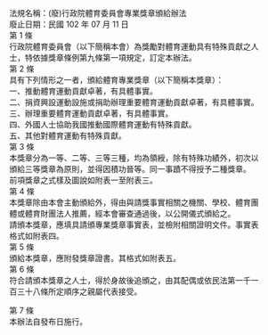 法規名稱：(廢)行政院體育委員會專業獎章頒給辦法  
廢止日期：民國 102 年 07 月 11 日  
第 1 條  
行政院體育委員會（以下簡稱本會）為獎勵對體育運動具有特殊貢獻之人  
士，特依據獎章條例第九條第一項規定，訂定本辦法。  
第 2 條  
具有下列情形之一者，頒給體育專業獎章（以下簡稱本獎章）：  
一、推動體育運動貢獻卓著，有具體事實。  
二、捐資興設運動設施或捐助辦理重要體育運動貢獻卓著，有具體事實。  
三、辦理重要體育運動貢獻卓著，有具體事實。  
四、外國人士協助我國推動國際體育運動有特殊貢獻。  
五、其他對體育運動有特殊貢獻。  
第 3 條  
本獎章分為一等、二等、三等三種，均為領綬，除有特殊功績外，初次以  
頒給三等獎章為原則，並得因積功晉等。同一事蹟不得授予二種獎章。  
前項獎章之式樣及圖說如附表一至附表三。  
第 4 條  
本獎章除由本會主動頒給外，得由與請獎事實相關之機關、學校、體育團  
體或體育財團法人推薦，經本會審查通過後，以公開儀式頒給之。  
請頒本獎章，應填具請頒專業獎章事實表，並檢附相關證明文件。事實表  
格式如附表四。  
第 5 條  
頒給本獎章，應附發獎章證書。其格式如附表五。  
第 6 條  
符合請頒本獎章之人士，得於身故後追頒之，由其配偶或依民法第一千一  
百三十八條所定順序之親屬代表接受。  


第 7 條  
本辦法自發布日施行。  


